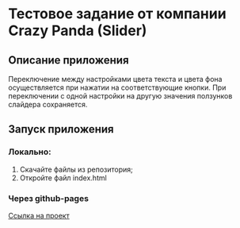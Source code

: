 # Тестовое задание от компании Crazy Panda (Slider)

## Описание приложения
Переключение между настройками цвета текста и цвета фона осуществляется при нажатии на соответствующие кнопки. При переключении с одной настройки на другую значения ползунков слайдера сохраняется.

## Запуск приложения
### Локально:
1. Скачайте файлы из репозитория;
2. Откройте файл index.html
### Через github-pages
[Ссылка на проект](<https://vot-tot-voronov.github.io/crazy-slider/>)

